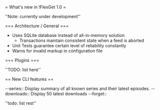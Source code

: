 = What's new in !FlexGet 1.0 =

''Note: currently under development''

=== Architecture / General ===

 * Uses SQLite database instead of all-in-memory solution
   * Transactions maintain consistent state when a feed is aborted
 * Unit Tests guarantee certain level of reliability constantly
 * Warns for invalid markup in configuration file
 
=== Plugins ===

''TODO: list here''

== New CLI features ==

 --series::
   Display summary of all known series and their latest episodes.
 --downloads::
   Display 50 latest downloads
 --forget::
 
''todo: list rest'' 